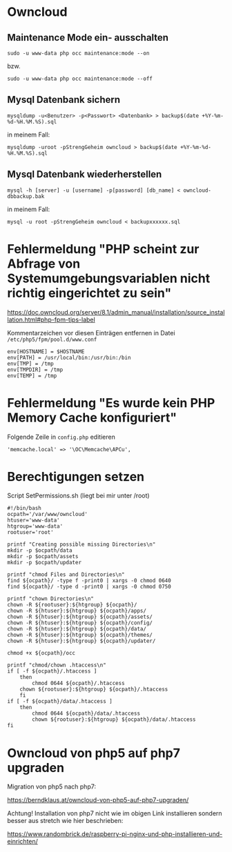 # Owncloud
## Maintenance Mode ein- ausschalten

    sudo -u www-data php occ maintenance:mode --on

bzw.

    sudo -u www-data php occ maintenance:mode --off
    

## Mysql Datenbank sichern

    mysqldump -u<Benutzer> -p<Passwort> <Datenbank> > backup$(date +%Y-%m-%d-%H.%M.%S).sql
    
in meinem Fall:

    mysqldump -uroot -pStrengGeheim owncloud > backup$(date +%Y-%m-%d-%H.%M.%S).sql
    
## Mysql Datenbank wiederherstellen

    mysql -h [server] -u [username] -p[password] [db_name] < owncloud-dbbackup.bak
    
in meinem Fall:

    mysql -u root -pStrengGeheim owncloud < backupxxxxxx.sql
    

# Fehlermeldung "PHP scheint zur Abfrage von Systemumgebungsvariablen nicht richtig eingerichtet zu sein"

https://doc.owncloud.org/server/8.1/admin_manual/installation/source_installation.html#php-fpm-tips-label

Kommentarzeichen vor diesen Einträgen entfernen in Datei `/etc/php5/fpm/pool.d/www.conf`

    env[HOSTNAME] = $HOSTNAME
    env[PATH] = /usr/local/bin:/usr/bin:/bin
    env[TMP] = /tmp
    env[TMPDIR] = /tmp
    env[TEMP] = /tmp

# Fehlermeldung "Es wurde kein PHP Memory Cache konfiguriert"

Folgende Zeile in `config.php` editieren

    'memcache.local' => '\OC\Memcache\APCu',
    
# Berechtigungen setzen

Script SetPermissions.sh (liegt bei mir unter /root)


    #!/bin/bash
    ocpath='/var/www/owncloud'
    htuser='www-data'
    htgroup='www-data'
    rootuser='root'

    printf "Creating possible missing Directories\n"
    mkdir -p $ocpath/data
    mkdir -p $ocpath/assets
    mkdir -p $ocpath/updater
    
    printf "chmod Files and Directories\n"
    find ${ocpath}/ -type f -print0 | xargs -0 chmod 0640
    find ${ocpath}/ -type d -print0 | xargs -0 chmod 0750
    
    printf "chown Directories\n"
    chown -R ${rootuser}:${htgroup} ${ocpath}/
    chown -R ${htuser}:${htgroup} ${ocpath}/apps/
    chown -R ${htuser}:${htgroup} ${ocpath}/assets/
    chown -R ${htuser}:${htgroup} ${ocpath}/config/
    chown -R ${htuser}:${htgroup} ${ocpath}/data/
    chown -R ${htuser}:${htgroup} ${ocpath}/themes/
    chown -R ${htuser}:${htgroup} ${ocpath}/updater/

    chmod +x ${ocpath}/occ

    printf "chmod/chown .htaccess\n"
    if [ -f ${ocpath}/.htaccess ]
        then
            chmod 0644 ${ocpath}/.htaccess
        chown ${rootuser}:${htgroup} ${ocpath}/.htaccess
        fi
    if [ -f ${ocpath}/data/.htaccess ]
        then
            chmod 0644 ${ocpath}/data/.htaccess
            chown ${rootuser}:${htgroup} ${ocpath}/data/.htaccess
    fi
    
 
# Owncloud von php5 auf php7 upgraden

Migration von php5 nach php7:

https://berndklaus.at/owncloud-von-php5-auf-php7-upgraden/

Achtung! Installation von php7 nicht wie im obigen Link installieren sondern besser aus stretch wie hier beschrieben:

https://www.randombrick.de/raspberry-pi-nginx-und-php-installieren-und-einrichten/
